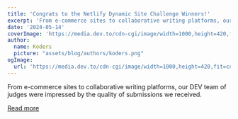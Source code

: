 ```yaml
---
title: 'Congrats to the Netlify Dynamic Site Challenge Winners!'
excerpt: 'From e-commerce sites to collaborative writing platforms, our DEV team of judges were impressed by the quality of submissions we received.'
date: '2024-05-14'
coverImage: 'https://media.dev.to/cdn-cgi/image/width=1000,height=420,fit=cover,gravity=auto,format=auto/https%3A%2F%2Fdev-to-uploads.s3.amazonaws.com%2Fuploads%2Farticles%2Fxo8u7anv0srkv9vchowx.jpg'
author:
  name: Koders
  picture: "assets/blog/authors/koders.png"
ogImage:
  url: 'https://media.dev.to/cdn-cgi/image/width=1000,height=420,fit=cover,gravity=auto,format=auto/https%3A%2F%2Fdev-to-uploads.s3.amazonaws.com%2Fuploads%2Farticles%2Fxo8u7anv0srkv9vchowx.jpg'
---
```


From e-commerce sites to collaborative writing platforms, our DEV team of judges were impressed by the quality of submissions we received.

[Read more](https://dev.to/devteam/congrats-to-the-netlify-dynamic-site-challenge-winners-4of3)

